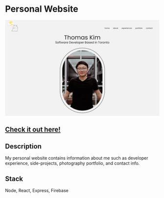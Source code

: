 # Personal Website

![Homepage](www/client/src/assets/side-projects/personal-website.png)

## [Check it out here!](https://www.thomasjuhoonkim.me)

## Description

My personal website contains information about me such as developer experience, side-projects, photography portfolio, and contact info.

## Stack

Node, React, Express, Firebase
